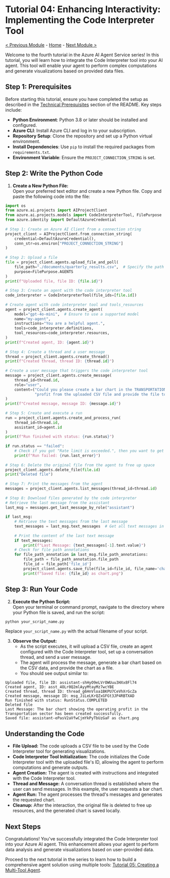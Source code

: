 # Tutorial 04: Enhancing Interactivity: Implementing the Code Interpreter Tool    

[< Previous Module](./03-bing-search.md) - [Home](../README.md) - [Next Module >](./05-multi-tool-agent.md)
  
Welcome to the fourth tutorial in the Azure AI Agent Service series! In this tutorial, you will learn how to integrate the Code Interpreter tool into your AI agent. This tool will enable your agent to perform complex computations and generate visualizations based on provided data files.    
  
## Step 1: Prerequisites  
  
Before starting this tutorial, ensure you have completed the setup as described in the [Technical Prerequisites](../README.md#-technical-prerequisites) section of the README. Key steps include:
  
- **Python Environment**: Python 3.8 or later should be installed and configured.
- **Azure CLI**: Install Azure CLI and log in to your subscription.
- **Repository Setup**: Clone the repository and set up a Python virtual environment.  
- **Install Dependencies**: Use `pip` to install the required packages from `requirements.txt`.
- **Environment Variable**: Ensure the `PROJECT_CONNECTION_STRING` is set.
  
## Step 2: Write the Python Code    
  
1. **Create a New Python File:**    
   Open your preferred text editor and create a new Python file. Copy and paste the following code into the file:    
  
```python    
import os    
from azure.ai.projects import AIProjectClient    
from azure.ai.projects.models import CodeInterpreterTool, FilePurpose    
from azure.identity import DefaultAzureCredential    
  
# Step 1: Create an Azure AI Client from a connection string    
project_client = AIProjectClient.from_connection_string(    
    credential=DefaultAzureCredential(),     
    conn_str=os.environ["PROJECT_CONNECTION_STRING"]    
)    
  
# Step 2: Upload a file    
file = project_client.agents.upload_file_and_poll(    
    file_path="./documents/quarterly_results.csv",  # Specify the path to your local CSV file    
    purpose=FilePurpose.AGENTS    
)    
print(f"Uploaded file, file ID: {file.id}")    
  
# Step 3: Create an agent with the code interpreter tool    
code_interpreter = CodeInterpreterTool(file_ids=[file.id])    
  
# Create agent with code interpreter tool and tools_resources    
agent = project_client.agents.create_agent(    
    model="gpt-4o-mini",  # Ensure to use a supported model    
    name="my-agent",    
    instructions="You are a helpful agent.",    
    tools=code_interpreter.definitions,    
    tool_resources=code_interpreter.resources,    
)    
print(f"Created agent, ID: {agent.id}")    
  
# Step 4: Create a thread and a user message    
thread = project_client.agents.create_thread()    
print(f"Created thread, thread ID: {thread.id}")    
  
# Create a user message that triggers the code interpreter tool    
message = project_client.agents.create_message(    
    thread_id=thread.id,    
    role="user",    
    content=("Could you please create a bar chart in the TRANSPORTATION sector for the operating "    
             "profit from the uploaded CSV file and provide the file to me?")    
)    
print(f"Created message, message ID: {message.id}")    
  
# Step 5: Create and execute a run    
run = project_client.agents.create_and_process_run(    
    thread_id=thread.id,    
    assistant_id=agent.id    
)    
print(f"Run finished with status: {run.status}")    
  
if run.status == "failed":    
    # Check if you got "Rate limit is exceeded.", then you want to get more quota    
    print(f"Run failed: {run.last_error}")    
  
# Step 6: Delete the original file from the agent to free up space    
project_client.agents.delete_file(file.id)    
print("Deleted file")    
  
# Step 7: Print the messages from the agent    
messages = project_client.agents.list_messages(thread_id=thread.id)    
  
# Step 8: Download files generated by the code interpreter    
# Retrieve the last message from the assistant    
last_msg = messages.get_last_message_by_role("assistant")    
  
if last_msg:    
    # Retrieve the text messages from the last message    
    text_messages = last_msg.text_messages  # Get all text messages in the last assistant message    
  
    # Print the content of the last text message    
    if text_messages:    
        print(f"Last Message: {text_messages[-1].text.value}")    
    # Check for file path annotations    
    for file_path_annotation in last_msg.file_path_annotations:    
        file_path = file_path_annotation.file_path    
        file_id = file_path['file_id']    
        project_client.agents.save_file(file_id=file_id, file_name='chart.png', target_dir='./documents')    
        print(f"Saved file: {file_id} as chart.png")    
```    
  
## Step 3: Run Your Code    
  
2. **Execute the Python Script:**    
   Open your terminal or command prompt, navigate to the directory where your Python file is saved, and run the script:    
  
```bash    
python your_script_name.py    
```    
  
Replace `your_script_name.py` with the actual filename of your script.    
  
3. **Observe the Output:**    
   - As the script executes, it will upload a CSV file, create an agent configured with the Code Interpreter tool, set up a conversation thread, and send a user message.    
   - The agent will process the message, generate a bar chart based on the CSV data, and provide the chart as a file.    
   - You should see output similar to:    
  
```    
Uploaded file, file ID: assistant-shHyO9eLVrOWUuu3HXx8Fl74
Created agent, ID: asst_4OLr0Q2mlAyyMtayMz7wcYBE
Created thread, thread ID: thread_g6HnVloa1BKPU7CeVhXrGcZa
Created message, message ID: msg_JiLeLKrQZxGFGt3JP4RBTXAD
Run finished with status: RunStatus.COMPLETED
Deleted file
Last Message: The bar chart showing the operating profit in the Transportation sector has been created successfully.
Saved file: assistant-ePasV2aVfwCjmYkPyTbUzGaF as chart.png
```    
  
## Understanding the Code    
  
- **File Upload:** The code uploads a CSV file to be used by the Code Interpreter tool for generating visualizations.    
- **Code Interpreter Tool Initialization:** The code initializes the Code Interpreter tool with the uploaded file's ID, allowing the agent to perform computations and generate outputs.    
- **Agent Creation:** The agent is created with instructions and integrated with the Code Interpreter tool.    
- **Thread and Message:** A conversation thread is established where the user can send messages. In this example, the user requests a bar chart.    
- **Agent Run:** The agent processes the thread's messages and generates the requested chart.    
- **Cleanup:** After the interaction, the original file is deleted to free up resources, and the generated chart is saved locally.    
  
## Next Steps    
  
Congratulations! You've successfully integrated the Code Interpreter tool into your Azure AI agent. This enhancement allows your agent to perform data analysis and generate visualizations based on user-provided data.    
  
Proceed to the next tutorial in the series to learn how to build a comprehensive agent solution using multiple tools: [Tutorial 05: Creating a Multi-Tool Agent](05-multi-tool-agent.md).
